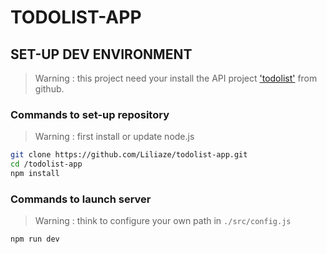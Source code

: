 # TODOLIST-APP

## SET-UP DEV ENVIRONMENT

> Warning : this project need your install the API project  ['todolist'](https://github.com/Liliaze/todolist.git) from github.

### Commands to set-up repository 

> Warning : first install or update node.js

```sh
git clone https://github.com/Liliaze/todolist-app.git
cd /todolist-app
npm install
```

### Commands to launch server

> Warning : think to configure your own path in `./src/config.js`

```sh
npm run dev
```